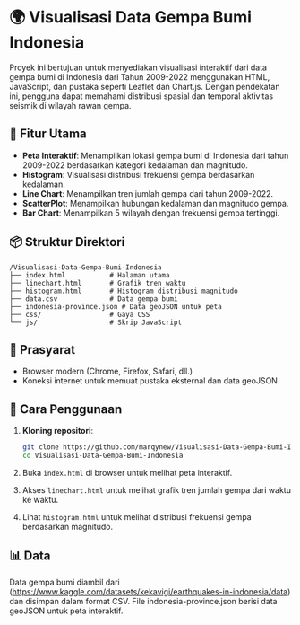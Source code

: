 # 🌍 Visualisasi Data Gempa Bumi Indonesia

Proyek ini bertujuan untuk menyediakan visualisasi interaktif dari data gempa bumi di Indonesia dari Tahun 2009-2022 menggunakan HTML, JavaScript, dan pustaka seperti Leaflet dan Chart.js. Dengan pendekatan ini, pengguna dapat memahami distribusi spasial dan temporal aktivitas seismik di wilayah rawan gempa.

## 📌 Fitur Utama

* **Peta Interaktif**: Menampilkan lokasi gempa bumi di Indonesia dari tahun 2009-2022 berdasarkan kategori kedalaman dan magnitudo.
* **Histogram**: Visualisasi distribusi frekuensi gempa berdasarkan kedalaman.
* **Line Chart**: Menampilkan tren jumlah gempa dari tahun 2009-2022.
* **ScatterPlot**: Menampilkan hubungan kedalaman dan magnitudo gempa.
* **Bar Chart**: Menampilkan 5 wilayah dengan frekuensi gempa tertinggi.

## 📦 Struktur Direktori

```
/Visualisasi-Data-Gempa-Bumi-Indonesia
├── index.html           # Halaman utama
├── linechart.html       # Grafik tren waktu
├── histogram.html       # Histogram distribusi magnitudo
├── data.csv             # Data gempa bumi
├── indonesia-province.json # Data geoJSON untuk peta
├── css/                 # Gaya CSS
└── js/                  # Skrip JavaScript
```

## 🔧 Prasyarat

* Browser modern (Chrome, Firefox, Safari, dll.)
* Koneksi internet untuk memuat pustaka eksternal dan data geoJSON

## 🚀 Cara Penggunaan

1. **Kloning repositori**:

   ```bash
   git clone https://github.com/marqynew/Visualisasi-Data-Gempa-Bumi-Indonesia.git
   cd Visualisasi-Data-Gempa-Bumi-Indonesia
   ```
2. Buka `index.html` di browser untuk melihat peta interaktif.
3. Akses `linechart.html` untuk melihat grafik tren jumlah gempa dari waktu ke waktu.
4. Lihat `histogram.html` untuk melihat distribusi frekuensi gempa berdasarkan magnitudo.

## 📊 Data

Data gempa bumi diambil dari (https://www.kaggle.com/datasets/kekavigi/earthquakes-in-indonesia/data) dan disimpan dalam format CSV.
File indonesia-province.json berisi data geoJSON untuk peta interaktif.
